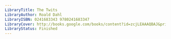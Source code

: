 ```yaml
---
LibraryTitle: The Twits
LibraryAuthor: Roald Dahl
LibraryISBN: 0241683343 9780241683347
LibraryCover: http://books.google.com/books/content?id=zcjLEAAAQBAJ&printsec=frontcover&img=1&zoom=1&source=gbs_api
LibraryStatus: Finished
---
```

